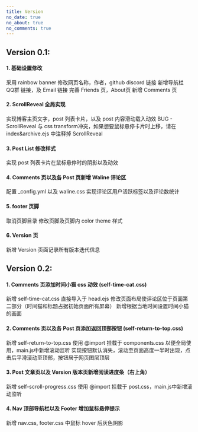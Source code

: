 ```yaml
---
title: Version
no_date: true
no_about: true
no_comments: true
---
```

## Version 0.1:
#### 1. 基础设置修改
采用 rainbow banner
修改网页名称，作者，github discord 链接
新增导航栏 QQ群 链接，及 Email 链接
完善 Friends 页，About页
新增 Comments 页
#### 2. ScrollReveal 全局实现
实现博客主页文字，post 列表卡片，以及 post 内容滑动载入动效
BUG - ScrollReveal 与 css transform冲突，如果想要鼠标悬停卡片时上移，请在 index&archive.ejs 中注释掉 ScrollReveal
#### 3. Post List 修改样式
实现 post 列表卡片在鼠标悬停时的阴影以及动效
#### 4. Comments 页以及各 Post 页新增 Waline 评论区
配置 _config.yml 以及 waline.css
实现评论区用户活跃标签以及评论数统计
#### 5. footer 页脚
取消页脚目录
修改页脚及页脚内 color theme 样式
#### 6. Version 页
新增 Version 页面记录所有版本迭代信息
<br>
## Version 0.2:
#### 1. Comments 页添加时间小猫 css 动效 (self-time-cat.css)
新增 self-time-cat.css
直接导入于 head.ejs
修改页面布局使评论区位于页面第二部分（时间猫和标题占据初始页面所有屏幕）
新增根据当地时间设置时间小猫的画面
#### 2. Comments 页以及各 Post 页添加返回顶部按钮 (self-return-to-top.css)
新增 self-return-to-top.css
使用 @import 挂载于 components.css 以便全局使用，main.js中新增滚动监听
实现按钮默认消失，滚动至页面高度一半时出现，点击后平滑滚动至顶部，按钮居于网页图层顶层
#### 3. Post 文章页以及 Version 版本页新增阅读进度条（右上角）
新增 self-scroll-progress.css
使用 @import 挂载于 post.css，main.js中新增滚动监听
#### 4. Nav 顶部导航栏以及 Footer 增加鼠标悬停提示
新增 nav.css, footer.css 中鼠标 hover 后灰色阴影